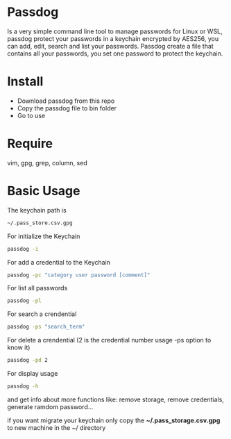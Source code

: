 # Passdog
Is a very simple command line tool to manage passwords for Linux or WSL, passdog protect
your passwords in a keychain encrypted  by AES256, you can add, edit, search and list your passwords.
Passdog create a file that contains all your passwords, you set  one password to protect the keychain.
# Install
- Download passdog from this repo
- Copy the passdog file to bin folder 
- Go to use

# Require
vim, gpg, grep, column, sed


# Basic Usage
The keychain path is
```bash
~/.pass_store.csv.gpg
```

For initialize the Keychain 
```bash
passdog -i
```

For add a credential to  the Keychain 
```bash
passdog -pc "category user password [comment]"
```

For list all passwords
```bash
passdog -pl
```

For search a crendential
```bash
passdog -ps "search_term"
```

For delete a crendential (2 is the credential number usage -ps option to know it)
```bash
passdog -pd 2
```

For display usage
```bash
passdog -h
```
and get info about more functions like: remove storage, remove credentials, generate ramdom password...

if you want migrate your keychain only copy the **~/.pass_storage.csv.gpg** to new machine in the ~/ directory

